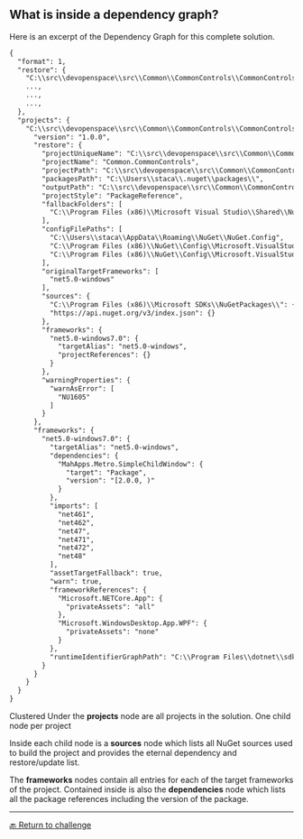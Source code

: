 ## What is inside a dependency graph?

Here is an excerpt of the Dependency Graph for this complete solution.

```xml
{
  "format": 1,
  "restore": {
    "C:\\src\\devopenspace\\src\\Common\\CommonControls\\CommonControls.csproj": {},
	...,
	...,
	...,
  },
  "projects": {
    "C:\\src\\devopenspace\\src\\Common\\CommonControls\\CommonControls.csproj": {
      "version": "1.0.0",
      "restore": {
        "projectUniqueName": "C:\\src\\devopenspace\\src\\Common\\CommonControls\\CommonControls.csproj",
        "projectName": "Common.CommonControls",
        "projectPath": "C:\\src\\devopenspace\\src\\Common\\CommonControls\\CommonControls.csproj",
        "packagesPath": "C:\\Users\\staca\\.nuget\\packages\\",
        "outputPath": "C:\\src\\devopenspace\\src\\Common\\CommonControls\\obj\\",
        "projectStyle": "PackageReference",
        "fallbackFolders": [
          "C:\\Program Files (x86)\\Microsoft Visual Studio\\Shared\\NuGetPackages"
        ],
        "configFilePaths": [
          "C:\\Users\\staca\\AppData\\Roaming\\NuGet\\NuGet.Config",
          "C:\\Program Files (x86)\\NuGet\\Config\\Microsoft.VisualStudio.FallbackLocation.config",
          "C:\\Program Files (x86)\\NuGet\\Config\\Microsoft.VisualStudio.Offline.config"
        ],
        "originalTargetFrameworks": [
          "net5.0-windows"
        ],
        "sources": {
          "C:\\Program Files (x86)\\Microsoft SDKs\\NuGetPackages\\": {},
          "https://api.nuget.org/v3/index.json": {}
        },
        "frameworks": {
          "net5.0-windows7.0": {
            "targetAlias": "net5.0-windows",
            "projectReferences": {}
          }
        },
        "warningProperties": {
          "warnAsError": [
            "NU1605"
          ]
        }
      },
      "frameworks": {
        "net5.0-windows7.0": {
          "targetAlias": "net5.0-windows",
          "dependencies": {
            "MahApps.Metro.SimpleChildWindow": {
              "target": "Package",
              "version": "[2.0.0, )"
            }
          },
          "imports": [
            "net461",
            "net462",
            "net47",
            "net471",
            "net472",
            "net48"
          ],
          "assetTargetFallback": true,
          "warn": true,
          "frameworkReferences": {
            "Microsoft.NETCore.App": {
              "privateAssets": "all"
            },
            "Microsoft.WindowsDesktop.App.WPF": {
              "privateAssets": "none"
            }
          },
          "runtimeIdentifierGraphPath": "C:\\Program Files\\dotnet\\sdk\\5.0.403\\RuntimeIdentifierGraph.json"
        }
      }
    }
  }
}
```
Clustered Under the **projects** node are all projects in the solution. One child node per project

Inside each child node is a **sources** node which lists all NuGet sources used to build the project and provides the eternal dependency and restore/update list.

The **frameworks** nodes contain all entries for each of the target frameworks of the project. Contained inside is also the **dependencies** node which lists all the package references including the version of the package.

---------------------------------------
[🔙 Return to challenge](./challenge6.md)